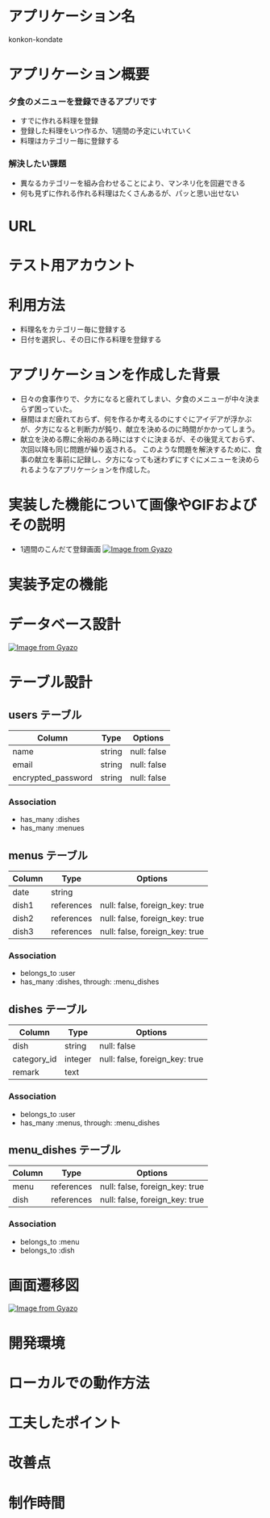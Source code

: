 

# アプリケーション名
konkon-kondate

# アプリケーション概要
### 夕食のメニューを登録できるアプリです
- すでに作れる料理を登録
- 登録した料理をいつ作るか、1週間の予定にいれていく
- 料理はカテゴリー毎に登録する
### 解決したい課題
- 異なるカテゴリーを組み合わせることにより、マンネリ化を回避できる
- 何も見ずに作れる作れる料理はたくさんあるが、パッと思い出せない

# URL
# テスト用アカウント

# 利用方法
- 料理名をカテゴリー毎に登録する
- 日付を選択し、その日に作る料理を登録する

# アプリケーションを作成した背景
- 日々の食事作りで、夕方になると疲れてしまい、夕食のメニューが中々決まらず困っていた。
- 昼間はまだ疲れておらず、何を作るか考えるのにすぐにアイデアが浮かぶが、夕方になると判断力が鈍り、献立を決めるのに時間がかかってしまう。
- 献立を決める際に余裕のある時にはすぐに決まるが、その後覚えておらず、次回以降も同じ問題が繰り返される。
このような問題を解決するために、食事の献立を事前に記録し、夕方になっても迷わずにすぐにメニューを決められるようなアプリケーションを作成した。

# 実装した機能について画像やGIFおよびその説明
- 1週間のこんだて登録画面
[![Image from Gyazo](https://i.gyazo.com/e719ea82f0ec9107864e36cf41b53e9e.png)](https://gyazo.com/e719ea82f0ec9107864e36cf41b53e9e)

# 実装予定の機能

# データベース設計
[![Image from Gyazo](https://i.gyazo.com/c6c36b492f49f71879a7c6d8e8a4fa8f.png)](https://gyazo.com/c6c36b492f49f71879a7c6d8e8a4fa8f)

# テーブル設計

## users テーブル

| Column             | Type   | Options     |
| ------------------ | ------ | ----------- |
| name               | string | null: false |
| email              | string | null: false |
| encrypted_password | string | null: false |

### Association

- has_many :dishes
- has_many :menues

## menus テーブル

| Column | Type       | Options                        |
| ------ | ---------- | ------------------------------ |
| date   | string     |                                |
| dish1  | references | null: false, foreign_key: true |
| dish2  | references | null: false, foreign_key: true |
| dish3  | references | null: false, foreign_key: true |

### Association

- belongs_to :user
- has_many :dishes, through: :menu_dishes

## dishes テーブル

| Column      | Type    | Options                        |
| ----------- | ------- | ------------------------------ |
| dish        | string  | null: false                    |
| category_id | integer | null: false, foreign_key: true |
| remark      | text    |                                |

### Association

- belongs_to :user
- has_many :menus, through: :menu_dishes

## menu_dishes テーブル

| Column | Type       | Options                        |
| ------ | ---------- | ------------------------------ |
| menu   | references | null: false, foreign_key: true |
| dish   | references | null: false, foreign_key: true |

### Association

- belongs_to :menu
- belongs_to :dish

# 画面遷移図
[![Image from Gyazo](https://i.gyazo.com/e4c4b4f9c297b95097a860393aa327fe.png)](https://gyazo.com/e4c4b4f9c297b95097a860393aa327fe)

# 開発環境
# ローカルでの動作方法
# 工夫したポイント
# 改善点
# 制作時間
